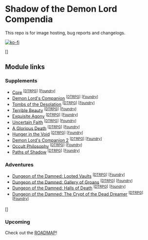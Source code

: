 # Shadow of the Demon Lord Compendia

This repo is for image hosting, bug reports and changelogs.

[![ko-fi](https://ko-fi.com/img/githubbutton_sm.svg)](https://ko-fi.com/A0A6KSAKW)

[<snippet jekyll_include>]
## Module links

### Supplements

- [Core](https://foundryvtt.com/packages/sdlc-1000) <sup>[[DTRPG](https://www.drivethrurpg.com/product/434280/Shadow-of-the-Demon-Lord-Compendia-Core-for-Foundry-VTT?src=GitHub)]</sup> <sup>[[Foundry](https://foundryvtt.store/products/sdlc-1000)]</sup>
- [Demon Lord's Companion](https://foundryvtt.com/packages/sdlc-1001) <sup>[[DTRPG](https://www.drivethrurpg.com/product/437992/Shadow-of-the-Demon-Lord-Compendia-Demon-Lords-Companion-for-Foundry-VTT?src=GitHub)]</sup> <sup>[[Foundry](https://foundryvtt.store/products/sdlc-1001)]</sup>
- [Tombs of the Desolation](https://foundryvtt.com/packages/sdlc-1013) <sup>[[DTRPG](https://www.drivethrurpg.com/en/product/508650/Shadow-of-the-Demon-Lord-Compendia-Tombs-of-the-Desolation-for-Foundry-VTT?src=GitHub)]</sup> <sup>[[Foundry](https://foundryvtt.store/products/sdlc-1013)]</sup>
- [Terrible Beauty](https://foundryvtt.com/packages/sdlc-1014) <sup>[[DTRPG](https://www.drivethrurpg.com/en/product/479635/Shadow-of-the-Demon-Lord-Compendia-Terrible-Beauty-for-Foundry-VTT?src=GitHub)]</sup> <sup>[[Foundry](https://foundryvtt.store/products/sdlc-1014)]</sup>
- [Exquisite Agony](https://foundryvtt.com/packages/sdlc-1015) <sup>[[DTRPG](https://www.drivethrurpg.com/product/494509/Shadow-of-the-Demon-Lord-Compendia-Exquisite-Agony-for-Foundry-VTT?src=GitHub)]</sup> <sup>[[Foundry](https://foundryvtt.store/products/sdlc-1015)]</sup>
- [Uncertain Faith](https://foundryvtt.com/packages/sdlc-1019) <sup>[[DTRPG](https://www.drivethrurpg.com/product/515387/Shadow-of-the-Demon-Lord-Uncertain-Faith-Compendia-for-Foundry-VTT?src=GitHub)]</sup> <sup>[[Foundry](https://foundryvtt.store/products/sdlc-1019)]</sup>
- [A Glorious Death](https://foundryvtt.com/packages/sdlc-1021) <sup>[[DTRPG](https://www.drivethrurpg.com/product/500707/Shadow-of-the-Demon-Lord-Compendia-A-Glorious-Death-for-Foundry-VTT?src=GitHub)]</sup> <sup>[[Foundry](https://foundryvtt.store/products/sdlc-1021)]</sup>
- [Hunger in the Void](https://foundryvtt.com/packages/sdlc-1024) <sup>[[DTRPG](https://www.drivethrurpg.com/product/467312/Shadow-of-the-Demon-Lord-Compendia-Hunger-in-the-Void-for-Foundry-VTT?src=GitHub)]</sup> <sup>[[Foundry](https://foundryvtt.store/products/sdlc-1024)]</sup>
- [Demon Lord's Companion 2](https://foundryvtt.com/packages/sdlc-1732) <sup>[[DTRPG](https://www.drivethrurpg.com/product/472618/Shadow-of-the-Demon-Lord-Compendia-Demon-Lord-s-Companion-2-for-Foundry-VTT?src=GitHub)]</sup> <sup>[[Foundry](https://foundryvtt.store/products/sdlc-1732)]</sup>
- [Occult Philosophy](https://foundryvtt.com/packages/sdlc-1912) <sup>[[DTRPG](https://www.drivethrurpg.com/product/452379/Shadow-of-the-Demon-Lord-Compendia-Occult-Philosophy-for-Foundry-VTT?src=GitHub)]</sup> <sup>[[Foundry](https://foundryvtt.store/products/sdlc-1912)]</sup>
- [Paths of Shadow](https://foundryvtt.com/packages/sdlc-b482) <sup>[[DTRPG](https://www.drivethrurpg.com/product/453756/Shadow-of-the-Demon-Lord-Compendia-Paths-of-Shadow-for-Foundry-VTT?src=GitHub)]</sup> <sup>[[Foundry](https://foundryvtt.store/products/sdlc-b482)]</sup>

### Adventures
- [Dungeon of the Damned: Looted Vaults](https://foundryvtt.com/packages/sdlc-2310) <sup>[[DTRPG](https://www.drivethrurpg.com/product/483516/Shadow-of-the-Demon-Lord-Compendia-Dungeon-of-the-Damned-Looted-Vaults-for-Foundry-VTT?src=GitHub)]</sup> <sup>[[Foundry](https://foundryvtt.store/products/sdlc-2310)]</sup>
- [Dungeon of the Damned: Gallery of Groans](https://foundryvtt.com/packages/sdlc-2405) <sup>[[DTRPG](https://www.drivethrurpg.com/product/487219/Shadow-of-the-Demon-Lord-Compendia-Dungeon-of-the-Damned-Gallery-of-Groans-for-Foundry-VTT?src=GitHub)]</sup> <sup>[[Foundry](https://foundryvtt.store/products/sdlc-2405)]</sup>
- [Dungeon of the Damned: Halls of Death](https://foundryvtt.com/packages/sdlc-2501) <sup>[[DTRPG](https://www.drivethrurpg.com/product/511894/Shadow-of-the-Demon-Lord-Compendia-Dungeon-of-the-Damned-Halls-of-Death-for-Foundry-VTT?src=GitHub)]</sup> <sup>[[Foundry](https://foundryvtt.store/products/sdlc-2501)]</sup>
- [Dungeon of the Damned: The Crypt of the Dead Dreamer](https://foundryvtt.com/packages/sdlc-2501) <sup>[[DTRPG](https://www.drivethrurpg.com/product/538603/Shadow-of-the-Demon-Lord-Compendia-Dungeon-of-the-Damned-Crypt-of-the-Dead-Dreamer-for-Foundry-VTT?src=GitHub)]</sup> <sup>[[Foundry](https://foundryvtt.store/products/sdlc-2505)]</sup>

[<endsnippet jekyll_include>]

### Upcoming

Check out the [ROADMAP](ROADMAP.md)!
